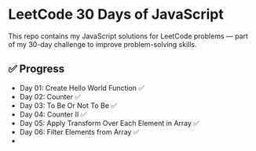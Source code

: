 # LeetCode 30 Days of JavaScript

This repo contains my JavaScript solutions for LeetCode problems — part of my 30-day challenge to improve problem-solving skills.

## ✅ Progress

- Day 01: Create Hello World Function ✅
- Day 02: Counter ✅
- Day 03: To Be Or Not To Be ✅
- Day 04: Counter II ✅
- Day 05: Apply Transform Over Each Element in Array ✅
- Day 06: Filter Elements from Array ✅
-
